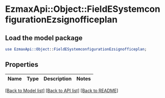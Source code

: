 # EzmaxApi::Object::FieldESystemconfigurationEzsignofficeplan

## Load the model package
```perl
use EzmaxApi::Object::FieldESystemconfigurationEzsignofficeplan;
```

## Properties
Name | Type | Description | Notes
------------ | ------------- | ------------- | -------------

[[Back to Model list]](../README.md#documentation-for-models) [[Back to API list]](../README.md#documentation-for-api-endpoints) [[Back to README]](../README.md)



